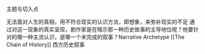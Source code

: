 主题与切入点



无法面对人生的真相，用不符合现实的认识方法，即想象，来弥补现实的不足
通过对这一现象的真实呈现，剧作家是在暗示那一种历史故事的主导地位呢？他要针对的哪一种主流认识，是哪一个未完成的叙事？Narrative Archetype [[The Chain of History]] 西方历史叙事


